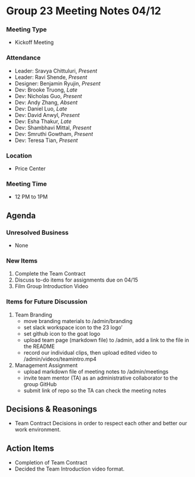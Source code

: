 # Group 23 Meeting Notes 04/12
### Meeting Type
- Kickoff Meeting
### Attendance
- Leader: Sravya Chittuluri, _Present_
- Leader: Ravi Shende, _Present_
- Designer: Benjamin Ryujin, _Present_
- Dev: Brooke Truong, _Late_
- Dev: Nicholas Guo, _Present_
- Dev: Andy Zhang, _Absent_ 
- Dev: Daniel Luo, _Late_
- Dev: David Anwyl, _Present_
- Dev: Esha Thakur, _Late_
- Dev: Shambhavi Mittal, _Present_
- Dev: Smruthi Gowtham, _Present_
- Dev: Teresa Tian, _Present_
### Location
- Price Center
### Meeting Time
- 12 PM to 1PM
## Agenda
### Unresolved Business
- None
### New Items
1. Complete the Team Contract 
2. Discuss to-do items for assignments due on 04/15
3. Film Group Introduction Video
### Items for Future Discussion
1. Team Branding
   - move branding materials to /admin/branding
   - set slack workspace icon to the 23 logo’
   - set github icon to the goat logo
   - upload team page (markdown file) to /admin, add a link to the file in the README
   - record our individual clips, then upload edited video to /admin/videos/teamintro.mp4
2. Management Assignment 
   - upload markdown file of meeting notes to /admin/meetings
   - invite team mentor (TA) as an administrative collaborator to the group GitHub
   - submit link of repo so the TA can check the meeting notes
## Decisions & Reasonings
- Team Contract Decisions in order to respect each other and better our work environment.
## Action Items
- Completion of Team Contract 
- Decided the Team Introduction video format.

